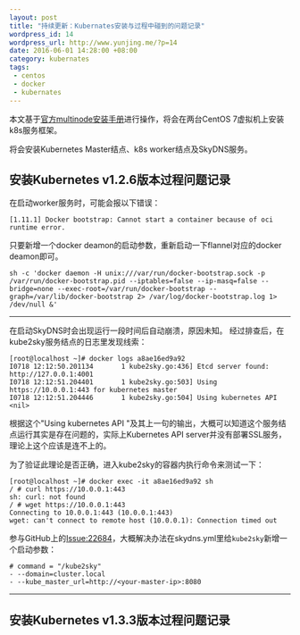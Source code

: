 ```yaml
--- 
layout: post
title: "持续更新：Kubernates安装与过程中碰到的问题记录"
wordpress_id: 14
wordpress_url: http://www.yunjing.me/?p=14
date: 2016-06-01 14:28:00 +08:00
category: kubernates
tags: 
 - centos
 - docker
 - kubernates
---
```


本文基于[官方multinode安装手册](http://kubernetes.io/docs/getting-started-guides/docker-multinode/master/)进行操作，将会在两台CentOS 7虚拟机上安装k8s服务框架。

将会安装Kubernetes Master结点、k8s worker结点及SkyDNS服务。

## 安装Kubernetes v1.2.6版本过程问题记录

在启动worker服务时，可能会报以下错误：
```
[1.11.1] Docker bootstrap: Cannot start a container because of oci runtime error.
```

只要新增一个docker deamon的启动参数，重新启动一下flannel对应的docker deamon即可。

```
sh -c 'docker daemon -H unix:///var/run/docker-bootstrap.sock -p /var/run/docker-bootstrap.pid --iptables=false --ip-masq=false --bridge=none --exec-root=/var/run/docker-bootstrap --graph=/var/lib/docker-bootstrap 2> /var/log/docker-bootstrap.log 1> /dev/null &'
```

---------------------------------------------------

在启动SkyDNS时会出现运行一段时间后自动崩溃，原因未知。
经过排查后，在kube2sky服务结点的日志里发现线索：
```
[root@localhost ~]# docker logs a8ae16ed9a92
I0718 12:12:50.201134       1 kube2sky.go:436] Etcd server found: http://127.0.0.1:4001
I0718 12:12:51.204401       1 kube2sky.go:503] Using https://10.0.0.1:443 for kubernetes master
I0718 12:12:51.204446       1 kube2sky.go:504] Using kubernetes API <nil>
```
根据这个"Using kubernetes API <nil>"及其上一句的输出，大概可以知道这个服务结点运行其实是存在问题的，实际上Kubernetes API server并没有部署SSL服务，理论上这个应该是连不上的。

为了验证此理论是否正确，进入kube2sky的容器内执行命令来测试一下：
```
[root@localhost ~]# docker exec -it a8ae16ed9a92 sh
/ # curl https://10.0.0.1:443
sh: curl: not found
/ # wget https://10.0.0.1:443
Connecting to 10.0.0.1:443 (10.0.0.1:443)
wget: can't connect to remote host (10.0.0.1): Connection timed out
```

参与GitHub上的[Issue:22684](https://github.com/docker/docker/issues/22684)，大概解决办法在skydns.yml里给`kube2sky`新增一个启动参数：
```
# command = "/kube2sky"
- --domain=cluster.local
- --kube_master_url=http://<your-master-ip>:8080
```
---------------------------------------------------

## 安装Kubernetes v1.3.3版本过程问题记录
